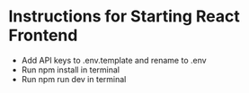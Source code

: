 # Instructions for Starting React Frontend

-   Add API keys to .env.template and rename to .env
-   Run npm install in terminal
-   Run npm run dev in terminal
